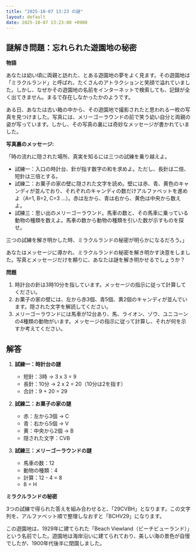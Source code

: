 ```yaml
---
title: "2025-10-07 13:23 の謎"
layout: default
date: 2025-10-07 13:23:00 +0900
---
```

## 謎解き問題：忘れられた遊園地の秘密

**物語**

あなたは幼い頃に両親と訪れた、とある遊園地の夢をよく見ます。その遊園地は「ミラクルランド」と呼ばれ、たくさんのアトラクションと笑顔で溢れていました。しかし、なぜかその遊園地の名前をインターネットで検索しても、記録が全く出てきません。まるで存在しなかったかのようです。

ある日、あなたは古い箱の中から、その遊園地で撮影されたと思われる一枚の写真を見つけました。写真には、メリーゴーラウンドの前で笑う幼い自分と両親の姿が写っています。しかし、その写真の裏には奇妙なメッセージが書かれていました。

**写真裏のメッセージ:**

「時の流れに隠された場所、真実を知るには三つの試練を乗り越えよ。

*   試練一：入口の時計台、針が指す数字の和を求めよ。ただし、長針は二倍、短針は三倍とする。
*   試練二：お菓子の家の壁に隠された文字を読め。壁には赤、青、黄色のキャンディが並んでおり、それぞれのキャンディの数だけアルファベットを進めよ（A=1, B=2, C=3 ...）。赤は左から、青は右から、黄色は中央から数えよ。
*   試練三：思い出のメリーゴーラウンド。馬車の数と、その馬車に乗っている動物の種類を数えよ。馬車の数から動物の種類を引いた数が示すものを探せ。

三つの試練を解き明かした時、ミラクルランドの秘密が明らかになるだろう。」

あなたはメッセージに導かれ、ミラクルランドの秘密を解き明かす決意をしました。写真とメッセージだけを頼りに、あなたは謎を解き明かせるでしょうか？

**問題**

1.  時計台の針は3時10分を指しています。メッセージの指示に従って計算してください。
2.  お菓子の家の壁には、左から赤3個、青5個、黄2個のキャンディが並んでいます。隠された文字を解読してください。
3.  メリーゴーラウンドには馬車が12台あり、馬、ライオン、ゾウ、ユニコーンの4種類の動物がいます。メッセージの指示に従って計算し、それが何を示すか考えてください。

## 解答

1.  **試練一：時計台の謎**

    *   短針：3時 → 3 x 3 = 9
    *   長針：10分 → 2 x 2 = 20（10分は2を指す）
    *   合計：9 + 20 = 29

2.  **試練二：お菓子の家の謎**

    *   赤：左から3個 → C
    *   青：右から5個 → V
    *   黄：中央から2個 → B
    *   隠された文字：CVB

3.  **試練三：メリーゴーラウンドの謎**

    *   馬車の数：12
    *   動物の種類：4
    *   計算：12 - 4 = 8
    *   8 = H

**ミラクルランドの秘密**

3つの試練で得られた答えを組み合わせると、「29CVBH」となります。この文字列を、アルファベット順で整理しなおすと「BCHV29」になります。

この遊園地は、1929年に建てられた「Beach Viewland（ビーチビューランド）」という名前でした。遊園地は海岸沿いに建てられており、美しい海の景色が自慢でしたが、1900年代後半に閉園しました。
